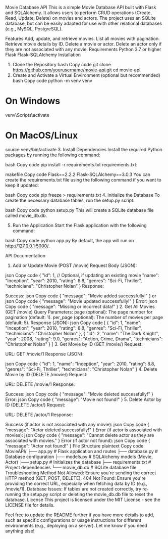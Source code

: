 Movie Database API
This is a simple Movie Database API built with Flask and SQLAlchemy. It allows users to perform CRUD operations (Create, Read, Update, Delete) on movies and actors. The project uses an SQLite database, but can be easily adapted for use with other relational databases (e.g., MySQL, PostgreSQL).

Features
Add, update, and retrieve movies.
List all movies with pagination.
Retrieve movie details by ID.
Delete a movie or actor.
Delete an actor only if they are not associated with any movie.
Requirements
Python 3.7 or higher
Flask
Flask-SQLAlchemy
Installation
1. Clone the Repository
bash
Copy code
git clone https://github.com/yourusername/movie-api.git
cd movie-api
2. Create and Activate a Virtual Environment (optional but recommended)
bash
Copy code
python -m venv venv
# On Windows
venv\Scripts\activate
# On MacOS/Linux
source venv/bin/activate
3. Install Dependencies
Install the required Python packages by running the following command:

bash
Copy code
pip install -r requirements.txt
requirements.txt:

makefile
Copy code
Flask==2.2.2
Flask-SQLAlchemy==3.0.3
You can create the requirements.txt file using the following command if you want to keep it updated:

bash
Copy code
pip freeze > requirements.txt
4. Initialize the Database
To create the necessary database tables, run the setup.py script:

bash
Copy code
python setup.py
This will create a SQLite database file called movie_db.db.

5. Run the Application
Start the Flask application with the following command:

bash
Copy code
python app.py
By default, the app will run on http://127.0.0.1:5000/.

API Documentation
1. Add or Update Movie (POST /movie)
Request Body (JSON):

json
Copy code
{
    "id": 1,  // Optional, if updating an existing movie
    "name": "Inception",
    "year": 2010,
    "rating": 8.8,
    "genres": "Sci-Fi, Thriller",
    "technicians": "Christopher Nolan"
}
Response:

Success:
json
Copy code
{
    "message": "Movie added successfully!"
}
or
json
Copy code
{
    "message": "Movie updated successfully!"
}
Error:
json
Copy code
{
    "message": "Missing or incorrect data!"
}
2. Get All Movies (GET /movie)
Query Parameters:
page (optional): The page number for pagination (default: 1).
per_page (optional): The number of movies per page (default: 5).
Response (JSON):
json
Copy code
[
    {
        "id": 1,
        "name": "Inception",
        "year": 2010,
        "rating": 8.8,
        "genres": "Sci-Fi, Thriller",
        "technicians": "Christopher Nolan"
    },
    {
        "id": 2,
        "name": "The Dark Knight",
        "year": 2008,
        "rating": 9.0,
        "genres": "Action, Crime, Drama",
        "technicians": "Christopher Nolan"
    }
]
3. Get Movie by ID (GET /movie/<id>)
Request:

URL: GET /movie/1
Response (JSON):

json
Copy code
{
    "id": 1,
    "name": "Inception",
    "year": 2010,
    "rating": 8.8,
    "genres": "Sci-Fi, Thriller",
    "technicians": "Christopher Nolan"
}
4. Delete Movie by ID (DELETE /movie/<id>)
Request:

URL: DELETE /movie/1
Response:

Success:
json
Copy code
{
    "message": "Movie deleted successfully!"
}
Error:
json
Copy code
{
    "message": "Movie not found!"
}
5. Delete Actor by ID (DELETE /actor/<id>)
Request:

URL: DELETE /actor/1
Response:

Success (if actor is not associated with any movie):
json
Copy code
{
    "message": "Actor deleted successfully!"
}
Error (if actor is associated with movies):
json
Copy code
{
    "message": "Cannot delete actor as they are associated with movies."
}
Error (if actor not found):
json
Copy code
{
    "message": "Actor not found!"
}
File Structure
plaintext
Copy code
MovieAPI/
├── app.py            # Flask application and routes
├── database.py       # Database configuration
├── models.py         # SQLAlchemy models (Movie, Actor)
├── setup.py          # Initializes the database
├── requirements.txt  # Project dependencies
└── movie_db.db       # SQLite database file
Troubleshooting
Method Not Allowed: Ensure you're sending the correct HTTP method (GET, POST, DELETE).
404 Not Found: Ensure you're providing the correct URL, especially when fetching data by ID (e.g., /movie/1).
Database Issues: If tables are not created correctly, try re-running the setup.py script or deleting the movie_db.db file to reset the database.
License
This project is licensed under the MIT License - see the LICENSE file for details.

Feel free to update the README further if you have more details to add, such as specific configurations or usage instructions for different environments (e.g., deploying on a server). Let me know if you need anything else!

